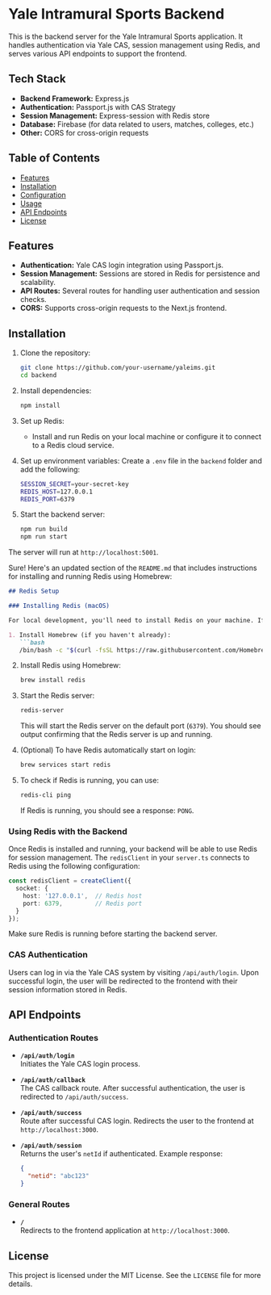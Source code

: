 # Yale Intramural Sports Backend

This is the backend server for the Yale Intramural Sports application. It handles authentication via Yale CAS, session management using Redis, and serves various API endpoints to support the frontend.

## Tech Stack

- **Backend Framework:** Express.js
- **Authentication:** Passport.js with CAS Strategy
- **Session Management:** Express-session with Redis store
- **Database:** Firebase (for data related to users, matches, colleges, etc.)
- **Other:** CORS for cross-origin requests

## Table of Contents

- [Features](#features)
- [Installation](#installation)
- [Configuration](#configuration)
- [Usage](#usage)
- [API Endpoints](#api-endpoints)
- [License](#license)

## Features

- **Authentication:** Yale CAS login integration using Passport.js.
- **Session Management:** Sessions are stored in Redis for persistence and scalability.
- **API Routes:** Several routes for handling user authentication and session checks.
- **CORS:** Supports cross-origin requests to the Next.js frontend.

## Installation

1. Clone the repository:
   ```bash
   git clone https://github.com/your-username/yaleims.git
   cd backend
   ```

2. Install dependencies:
   ```bash
   npm install
   ```

3. Set up Redis:
   - Install and run Redis on your local machine or configure it to connect to a Redis cloud service.

4. Set up environment variables:
   Create a `.env` file in the `backend` folder and add the following:

   ```bash
   SESSION_SECRET=your-secret-key
   REDIS_HOST=127.0.0.1
   REDIS_PORT=6379
   ```

5. Start the backend server:
   ```bash
   npm run build
   npm run start
   ```

The server will run at `http://localhost:5001`.

Sure! Here's an updated section of the `README.md` that includes instructions for installing and running Redis using Homebrew:

```markdown
## Redis Setup

### Installing Redis (macOS)

For local development, you'll need to install Redis on your machine. If you're using macOS, you can easily install Redis via Homebrew.

1. Install Homebrew (if you haven't already):
   ```bash
   /bin/bash -c "$(curl -fsSL https://raw.githubusercontent.com/Homebrew/install/HEAD/install.sh)"
   ```

2. Install Redis using Homebrew:
   ```bash
   brew install redis
   ```

3. Start the Redis server:
   ```bash
   redis-server
   ```

   This will start the Redis server on the default port (`6379`). You should see output confirming that the Redis server is up and running.

4. (Optional) To have Redis automatically start on login:
   ```bash
   brew services start redis
   ```

5. To check if Redis is running, you can use:
   ```bash
   redis-cli ping
   ```

   If Redis is running, you should see a response: `PONG`.

### Using Redis with the Backend

Once Redis is installed and running, your backend will be able to use Redis for session management. The `redisClient` in your `server.ts` connects to Redis using the following configuration:

```typescript
const redisClient = createClient({
  socket: {
    host: '127.0.0.1',  // Redis host
    port: 6379,         // Redis port
  }
});
```

Make sure Redis is running before starting the backend server.

### CAS Authentication

Users can log in via the Yale CAS system by visiting `/api/auth/login`. Upon successful login, the user will be redirected to the frontend with their session information stored in Redis.

## API Endpoints

### Authentication Routes

- **`/api/auth/login`**  
  Initiates the Yale CAS login process.

- **`/api/auth/callback`**  
  The CAS callback route. After successful authentication, the user is redirected to `/api/auth/success`.

- **`/api/auth/success`**  
  Route after successful CAS login. Redirects the user to the frontend at `http://localhost:3000`.

- **`/api/auth/session`**  
  Returns the user's `netId` if authenticated. Example response:
  ```json
  {
    "netid": "abc123"
  }
  ```

### General Routes

- **`/`**  
  Redirects to the frontend application at `http://localhost:3000`.

## License

This project is licensed under the MIT License. See the `LICENSE` file for more details.
